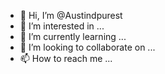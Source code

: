 - 👋 Hi, I’m @Austindpurest
- 👀 I’m interested in ...
- 🌱 I’m currently learning ...
- 💞️ I’m looking to collaborate on ...
- 📫 How to reach me ...

<!---
Austindpurest/Austindpurest is a ✨ special ✨ repository because its `README.md` (this file) appears on your GitHub profile.
You can click the Preview link to take a look at your changes.
--->
